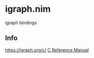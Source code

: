 # igraph.nim
igraph bindings

## Info
https://igraph.org/c/
[C Reference Manual](https://igraph.org/c/html/latest/)

